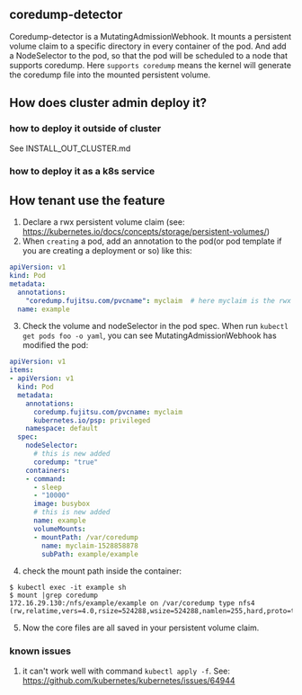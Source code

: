 ## coredump-detector

Coredump-detector is a MutatingAdmissionWebhook. It mounts a persistent volume claim to a specific directory in every container of the pod. And add a NodeSelector to the pod, so that the pod will be scheduled to a node that supports coredump. Here `supports coredump` means the kernel will generate the coredump file into the mounted persistent volume.


## How does cluster admin deploy it?

### how to deploy it outside of cluster
See INSTALL_OUT_CLUSTER.md

### how to deploy it as a k8s service


## How tenant use the feature

1. Declare a rwx persistent volume claim (see: https://kubernetes.io/docs/concepts/storage/persistent-volumes/)
2. When `creating` a pod, add an annotation to the pod(or pod template if you are creating a deployment or so) like this:
```yaml
apiVersion: v1
kind: Pod
metadata:
  annotations:
    "coredump.fujitsu.com/pvcname": myclaim  # here myclaim is the rwx persistent volume claim created in step one
  name: example
```
3. Check the volume and nodeSelector in the pod spec. When run `kubectl get pods foo -o yaml`, you can see MutatingAdmissionWebhook has modified the pod:
```yaml
apiVersion: v1
items:
- apiVersion: v1
  kind: Pod
  metadata:
    annotations:
      coredump.fujitsu.com/pvcname: myclaim
      kubernetes.io/psp: privileged
    namespace: default
  spec:
    nodeSelector:
      # this is new added
      coredump: "true"
    containers:
    - command:
      - sleep
      - "10000"
      image: busybox
      # this is new added
      name: example
      volumeMounts:
      - mountPath: /var/coredump
        name: myclaim-1528858878
        subPath: example/example
```

4. check the mount path inside the container:
```shell
$ kubectl exec -it example sh
$ mount |grep coredump
172.16.29.130:/nfs/example/example on /var/coredump type nfs4 (rw,relatime,vers=4.0,rsize=524288,wsize=524288,namlen=255,hard,proto=tcp,port=0,timeo=600,retrans=2,sec=sys,clientaddr=172.16.29.129,local_lock=none,addr=172.16.29.130)
```

5. Now the core files are all saved in your persistent volume claim.

### known issues
1. it can't work well with command `kubectl apply -f`. See: https://github.com/kubernetes/kubernetes/issues/64944
